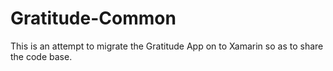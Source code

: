 # Gratitude-Common
This is an attempt to migrate the Gratitude App on to Xamarin so as to share the code base.
